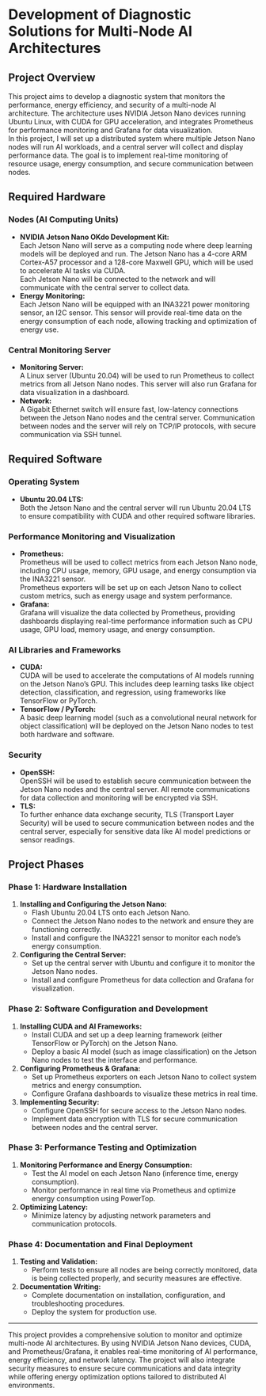 # Development of Diagnostic Solutions for Multi-Node AI Architectures

## Project Overview  
This project aims to develop a diagnostic system that monitors the performance, energy efficiency, and security of a multi-node AI architecture. The architecture uses NVIDIA Jetson Nano devices running Ubuntu Linux, with CUDA for GPU acceleration, and integrates Prometheus for performance monitoring and Grafana for data visualization.  
In this project, I will set up a distributed system where multiple Jetson Nano nodes will run AI workloads, and a central server will collect and display performance data. The goal is to implement real-time monitoring of resource usage, energy consumption, and secure communication between nodes.

## Required Hardware

### Nodes (AI Computing Units)  
- **NVIDIA Jetson Nano OKdo Development Kit:**  
  Each Jetson Nano will serve as a computing node where deep learning models will be deployed and run. The Jetson Nano has a 4-core ARM Cortex-A57 processor and a 128-core Maxwell GPU, which will be used to accelerate AI tasks via CUDA.  
  Each Jetson Nano will be connected to the network and will communicate with the central server to collect data.  
- **Energy Monitoring:**  
  Each Jetson Nano will be equipped with an INA3221 power monitoring sensor, an I2C sensor. This sensor will provide real-time data on the energy consumption of each node, allowing tracking and optimization of energy use.

### Central Monitoring Server  
- **Monitoring Server:**  
  A Linux server (Ubuntu 20.04) will be used to run Prometheus to collect metrics from all Jetson Nano nodes. This server will also run Grafana for data visualization in a dashboard.  
- **Network:**  
  A Gigabit Ethernet switch will ensure fast, low-latency connections between the Jetson Nano nodes and the central server. Communication between nodes and the server will rely on TCP/IP protocols, with secure communication via SSH tunnel.

## Required Software

### Operating System  
- **Ubuntu 20.04 LTS:**  
  Both the Jetson Nano and the central server will run Ubuntu 20.04 LTS to ensure compatibility with CUDA and other required software libraries.

### Performance Monitoring and Visualization  
- **Prometheus:**  
  Prometheus will be used to collect metrics from each Jetson Nano node, including CPU usage, memory, GPU usage, and energy consumption via the INA3221 sensor.  
  Prometheus exporters will be set up on each Jetson Nano to collect custom metrics, such as energy usage and system performance.  
- **Grafana:**  
  Grafana will visualize the data collected by Prometheus, providing dashboards displaying real-time performance information such as CPU usage, GPU load, memory usage, and energy consumption.

### AI Libraries and Frameworks  
- **CUDA:**  
  CUDA will be used to accelerate the computations of AI models running on the Jetson Nano’s GPU. This includes deep learning tasks like object detection, classification, and regression, using frameworks like TensorFlow or PyTorch.  
- **TensorFlow / PyTorch:**  
  A basic deep learning model (such as a convolutional neural network for object classification) will be deployed on the Jetson Nano nodes to test both hardware and software.

### Security  
- **OpenSSH:**  
  OpenSSH will be used to establish secure communication between the Jetson Nano nodes and the central server. All remote communications for data collection and monitoring will be encrypted via SSH.  
- **TLS:**  
  To further enhance data exchange security, TLS (Transport Layer Security) will be used to secure communication between nodes and the central server, especially for sensitive data like AI model predictions or sensor readings.

## Project Phases

### Phase 1: Hardware Installation  
1. **Installing and Configuring the Jetson Nano:**  
   - Flash Ubuntu 20.04 LTS onto each Jetson Nano.  
   - Connect the Jetson Nano nodes to the network and ensure they are functioning correctly.  
   - Install and configure the INA3221 sensor to monitor each node’s energy consumption.  
2. **Configuring the Central Server:**  
   - Set up the central server with Ubuntu and configure it to monitor the Jetson Nano nodes.  
   - Install and configure Prometheus for data collection and Grafana for visualization.

### Phase 2: Software Configuration and Development  
1. **Installing CUDA and AI Frameworks:**  
   - Install CUDA and set up a deep learning framework (either TensorFlow or PyTorch) on the Jetson Nano.  
   - Deploy a basic AI model (such as image classification) on the Jetson Nano nodes to test the interface and performance.  
2. **Configuring Prometheus & Grafana:**  
   - Set up Prometheus exporters on each Jetson Nano to collect system metrics and energy consumption.  
   - Configure Grafana dashboards to visualize these metrics in real time.  
3. **Implementing Security:**  
   - Configure OpenSSH for secure access to the Jetson Nano nodes.  
   - Implement data encryption with TLS for secure communication between nodes and the central server.

### Phase 3: Performance Testing and Optimization  
1. **Monitoring Performance and Energy Consumption:**  
   - Test the AI model on each Jetson Nano (inference time, energy consumption).  
   - Monitor performance in real time via Prometheus and optimize energy consumption using PowerTop.  
2. **Optimizing Latency:**  
   - Minimize latency by adjusting network parameters and communication protocols.

### Phase 4: Documentation and Final Deployment  
1. **Testing and Validation:**  
   - Perform tests to ensure all nodes are being correctly monitored, data is being collected properly, and security measures are effective.  
2. **Documentation Writing:**  
   - Complete documentation on installation, configuration, and troubleshooting procedures.  
   - Deploy the system for production use.

---

This project provides a comprehensive solution to monitor and optimize multi-node AI architectures. By using NVIDIA Jetson Nano devices, CUDA, and Prometheus/Grafana, it enables real-time monitoring of AI performance, energy efficiency, and network latency. The project will also integrate security measures to ensure secure communications and data integrity while offering energy optimization options tailored to distributed AI environments.
